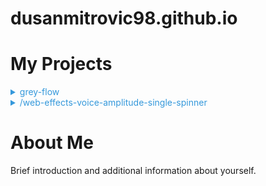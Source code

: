 # dusanmitrovic98.github.io

# My Projects

<details>
<summary style="color:#3498db;">grey-flow</summary>

[grey-flow](https://dusanmitrovic98.github.io/grey-flow)

Description of the grey-flow project.

</details>

<details>
<summary style="color:#3498db;">/web-effects-voice-amplitude-single-spinner</summary>

[/web-effects-voice-amplitude-single-spinner](https://dusanmitrovic98.github.io/web-effects-voice-amplitude-single-spinner)

Description of the web-effects-voice-amplitude-single-spinner project.

</details>

<!-- You can add more projects following the same pattern -->

# About Me

Brief introduction and additional information about yourself.
